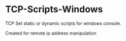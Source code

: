 # TCP-Scripts-Windows
TCP Set static or dynamic scripts for windows console.

Created for remote ip address manipulation
